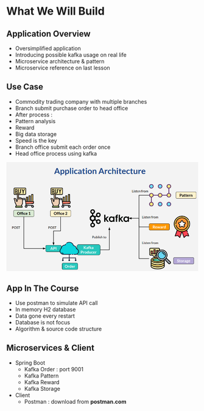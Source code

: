 # What We Will Build

## Application Overview

* Oversimplified application
* Introducing possible kafka usage on real life
* Microservice architecture & pattern
* Microservice reference on last lesson

## Use Case

* Commodity trading company with multiple
branches
* Branch submit purchase order to head office
* After process :
* Pattern analysis
* Reward
* Big data storage
* Speed is the key
* Branch office submit each order once
* Head office process using kafka

![img.png](images/img.png)


## App In The Course
* Use postman to simulate API call
* In memory H2 database
* Data gone every restart
* Database is not focus
* Algorithm & source code structure

## Microservices & Client

* Spring Boot
  * Kafka Order : port 9001
  * Kafka Pattern
  * Kafka Reward
  * Kafka Storage
* Client
  * Postman : download from **postman.com**